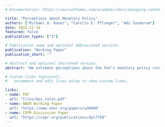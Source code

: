 ```yaml
---
# Documentation: https://sourcethemes.com/academic/docs/managing-content/

title: "Perceptions about Monetary Policy"
authors: ["Michael D. Bauer", "Carolin E. Pflueger", "Adi Sunderam"]
date: 2022-12-16
featured: false
publication_types: ["3"]

# Publication name and optional abbreviated version.
publication: "Working Paper"
publication_short: ""

# Abstract and optional shortened version.
abstract: "We estimate perceptions about the Fed's monetary policy rule from panel data on professional forecasts of interest rates and macroeconomic conditions. The perceived dependence of the federal funds rate on economic conditions is time-varying and cyclical: high during tightening episodes but low during easings. Forecasters update their perceptions about the policy rule in response to monetary policy actions, measured by high-frequency interest rate surprises, suggesting that forecasters have imperfect information about the rule. The perceived rule impacts asset prices crucial for monetary policy transmission, driving how interest rates respond to macroeconomic news and explaining term premia in long-term interest rates."

# Custom links (optional).
#   Uncomment and edit lines below to show custom links.

links:
- name: PDF
  url: "files/bps_rules.pdf"
- name: NBER Working Paper
  url: "https://www.nber.org/papers/w30480"
- name: CEPR Discussion Paper
  url: "https://cepr.org/publications/dp17758"
---
```

